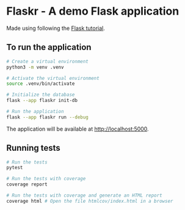 #  Flaskr - A demo Flask application

Made using following the [Flask tutorial](https://flask.palletsprojects.com/en/3.0.x/tutorial/).

## To run the application

```bash
# Create a virtual environment
python3 -m venv .venv

# Activate the virtual environment
source .venv/bin/activate

# Initialize the database
flask --app flaskr init-db

# Run the application
flask --app flaskr run --debug
```

The application will be available at [http://localhost:5000](http://localhost:5000).

## Running tests

```bash
# Run the tests
pytest

# Run the tests with coverage
coverage report

# Run the tests with coverage and generate an HTML report
coverage html # Open the file htmlcov/index.html in a browser
```